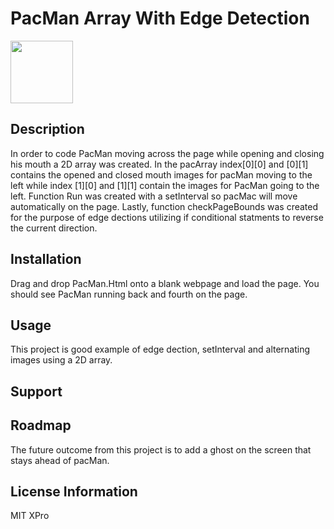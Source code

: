 # PacMan Array With Edge Detection 
<img src="https://user-images.githubusercontent.com/87156515/128043989-3729a4d6-93c0-48bd-8d9e-d02b830ffb2f.png" width="100" height="100" />

## Description
In order to code PacMan moving across the page while opening and closing his mouth a 2D array was created. In the pacArray index[0][0] and [0][1] contains the opened and closed mouth images for pacMan moving to the left while index [1][0] and [1][1] contain the images for PacMan going to the left. Function Run was created with a setInterval so pacMac will move automatically on the page. Lastly, function checkPageBounds was created for the purpose of edge dections utilizing if conditional statments to reverse the current direction.  
## Installation 
Drag and drop PacMan.Html onto a blank webpage and load the page. You should see PacMan running back and fourth on the page.

## Usage
This project is good example of edge dection, setInterval and alternating images using a 2D array.

## Support

## Roadmap
The future outcome from this project is to add a ghost on the screen that stays ahead of pacMan.
## License Information
MIT XPro
